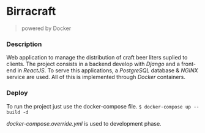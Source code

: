 # Birracraft
> powered by Docker

### Description

Web application to manage the distribution of craft beer liters suplied to clients.
The project consists in a backend develop with _Django_ and a front-end in _ReactJS_. To serve this applications, a _PostgreSQL_ database & _NGINX_ service are used.
All of this is implemented through _Docker_ containers.

### Deploy

To run the project just use the docker-compose file.
`$ docker-compose up --build -d`

_docker-compose.override.yml_ is used to development phase.